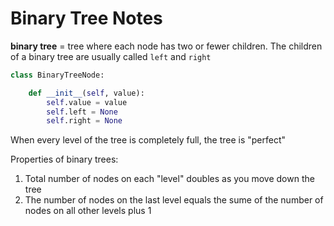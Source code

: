 # Binary Tree Notes

**binary tree** = tree where each node has two or fewer children.  The children
of a binary tree are usually called `left` and `right`

```python
class BinaryTreeNode:

    def __init__(self, value):
        self.value = value
        self.left = None
        self.right = None
```

When every level of the tree is completely full, the tree is "perfect"

Properties of binary trees:
1. Total number of nodes on each "level" doubles as you move down the tree
2. The number of nodes on the last level equals the sume of the number of nodes
on all other levels plus 1

